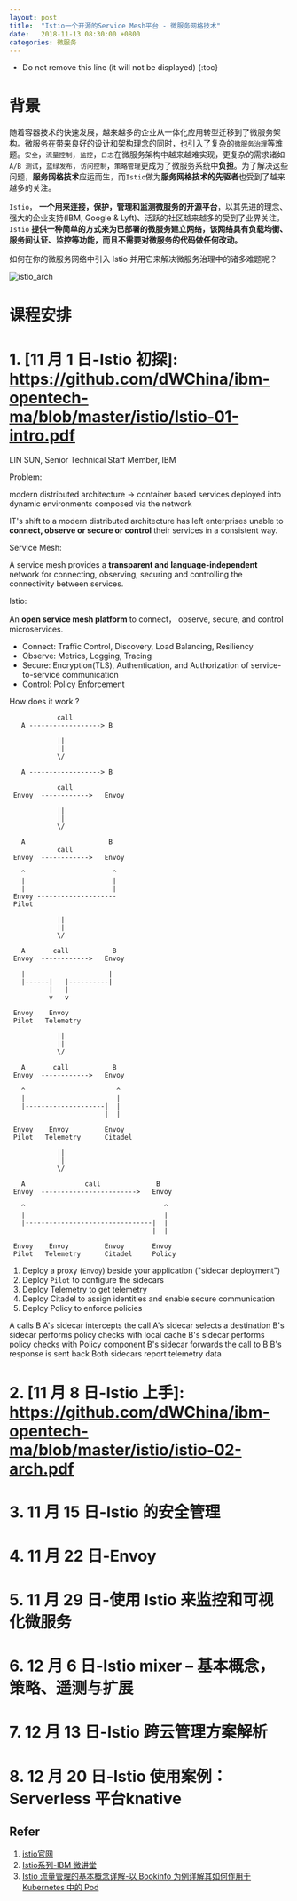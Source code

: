 ```yaml
---
layout: post
title:  "Istio一个开源的Service Mesh平台 - 微服务网格技术"
date:   2018-11-13 08:30:00 +0800
categories: 微服务
---
```


* Do not remove this line (it will not be displayed)
{:toc}

# 背景

随着容器技术的快速发展，越来越多的企业从一体化应用转型迁移到了微服务架构。微服务在带来良好的设计和架构理念的同时，也引入了复杂的`微服务治理`等难题。`安全`，`流量控制`，`监控`，`日志`在微服务架构中越来越难实现，更复杂的需求诸如`A/B 测试`，`蓝绿发布`，`访问控制`，`策略管理`更成为了微服务系统中**负担**。为了解决这些问题，**服务网格技术**应运而生，而`Istio`做为**服务网格技术的先驱者**也受到了越来越多的关注。

`Istio`， **一个用来连接，保护，管理和监测微服务的开源平台**，以其先进的理念、强大的企业支持(IBM, Google & Lyft)、活跃的社区越来越多的受到了业界关注。`Istio` **提供一种简单的方式来为已部署的微服务建立网络，该网络具有负载均衡、服务间认证、监控等功能，而且不需要对微服务的代码做任何改动。**

如何在你的微服务网络中引入 Istio 并用它来解决微服务治理中的诸多难题呢？

![istio_arch](https://github.com/gerryyang/mac-utils/raw/master/tools/VPS/jekyll/my-jekyll-project/assets/images/201811/istio_arch.jpg)

# 课程安排

# 1. [11 月 1 日-Istio 初探]: https://github.com/dWChina/ibm-opentech-ma/blob/master/istio/Istio-01-intro.pdf

LIN SUN, Senior Technical Staff Member, IBM

Problem: 

modern distributed architecture -> container based services
                                   deployed into dynamic environments
                                   composed via the network

IT's shift to a modern distributed architecture has left enterprises unable to **connect, observe or secure or control** their services in a consistent way.

Service Mesh:

A service mesh provides a **transparent and language-independent** network for connecting, observing, securing and controlling the connectivity between services. 

Istio:

An **open service mesh platform** to connect， observe, secure, and control microservices.

* Connect: Traffic Control, Discovery, Load Balancing, Resiliency
* Observe: Metrics, Logging, Tracing
* Secure: Encryption(TLS), Authentication, and Authorization of service-to-service communication
* Control: Policy Enforcement

How does it work ?

                call
       A ------------------> B

                ||
                ||
                \/

       A ------------------> B

                call
     Envoy  ------------>   Envoy

                ||
                ||
                \/

       A                     B
                call
     Envoy  ------------>   Envoy
        
       ^                      ^
       |                      |
       |                      |
     Envoy --------------------
     Pilot

                ||
                ||
                \/

       A       call           B
     Envoy  ------------>   Envoy
        
       |                     |
       |------|   |----------|
              |   |          
              v   v

     Envoy    Envoy
     Pilot   Telemetry

                ||
                ||
                \/

       A       call           B
     Envoy  ------------>   Envoy
        
       ^                       ^
       |                       |
       |--------------------|  |
                            |  |          
              
     Envoy    Envoy         Envoy
     Pilot   Telemetry      Citadel

                ||
                ||
                \/

       A               call              B
     Envoy  ------------------------>   Envoy
        
       ^                                   ^
       |                                   |
       |--------------------------------|  |
                                        |  |          
              
     Envoy    Envoy         Envoy       Envoy
     Pilot   Telemetry      Citadel     Policy


1. Deploy a proxy (`Envoy`) beside your application ("sidecar deployment")
2. Deploy `Pilot` to configure the sidecars
3. Deploy Telemetry to get telemetry
4. Deploy Citadel to assign identities and enable secure communication
5. Deploy Policy to enforce policies

A calls B
A's sidecar intercepts the call
A's sidecar selects a destination
B's sidecar performs policy checks with local cache
B's sidecar performs policy checks with Policy component
B's sidecar forwards the call to B
B's response is sent back
Both sidecars report telemetry data



# 2. [11 月 8 日-Istio 上手]: https://github.com/dWChina/ibm-opentech-ma/blob/master/istio/istio-02-arch.pdf

# 3. 11 月 15 日-Istio 的安全管理
# 4. 11 月 22 日-Envoy
# 5. 11 月 29 日-使用 Istio 来监控和可视化微服务
# 6. 12 月 6 日-Istio mixer – 基本概念，策略、遥测与扩展
# 7. 12 月 13 日-Istio 跨云管理方案解析
# 8. 12 月 20 日-Istio 使用案例：Serverless 平台knative


Refer
---

1. [istio官网]
2. [Istio系列-IBM 微讲堂]
3. [Istio 流量管理的基本概念详解-以 Bookinfo 为例详解其如何作用于 Kubernetes 中的 Pod]

[istio官网]: https://istio.io/

[Istio系列-IBM 微讲堂]: https://github.com/dWChina/ibm-opentech-ma#istio%E7%B3%BB%E5%88%97

[Istio 流量管理的基本概念详解-以 Bookinfo 为例详解其如何作用于 Kubernetes 中的 Pod]: https://jimmysong.io/posts/istio-traffic-management-basic-concepts/?from=message&isappinstalled=0








  

	
	